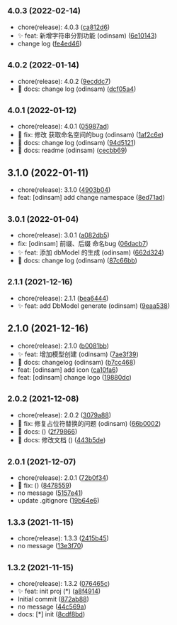 ## <small>4.0.3 (2022-02-14)</small>

* chore(release): 4.0.3 ([ca812d6](https://github.com/odinsam/odin-vsce-sundry/commit/ca812d6))
* ✨ feat: 新增字符串分割功能 (odinsam) ([6e10143](https://github.com/odinsam/odin-vsce-sundry/commit/6e10143))
* change log ([fe4ed46](https://github.com/odinsam/odin-vsce-sundry/commit/fe4ed46))



## <small>4.0.2 (2022-01-14)</small>

* chore(release): 4.0.2 ([9ecddc7](https://github.com/odinsam/odin-vsce-sundry/commit/9ecddc7))
* 📃 docs: change log (odinsam) ([dcf05a4](https://github.com/odinsam/odin-vsce-sundry/commit/dcf05a4))



## <small>4.0.1 (2022-01-12)</small>

* chore(release): 4.0.1 ([05987ad](https://github.com/odinsam/odin-vsce-sundry/commit/05987ad))
* 🐞 fix: 修改 获取命名空间的bug (odinsam) ([1af2c6e](https://github.com/odinsam/odin-vsce-sundry/commit/1af2c6e))
* 📃 docs: change log (odinsam) ([94d5121](https://github.com/odinsam/odin-vsce-sundry/commit/94d5121))
* 📃 docs: readme (odinsam) ([cecbb69](https://github.com/odinsam/odin-vsce-sundry/commit/cecbb69))



## 3.1.0 (2022-01-11)

* chore(release): 3.1.0 ([4903b04](https://github.com/odinsam/odin-vsce-sundry/commit/4903b04))
* feat: [odinsam] add change namespace ([8ed71ad](https://github.com/odinsam/odin-vsce-sundry/commit/8ed71ad))



## <small>3.0.1 (2022-01-04)</small>

* chore(release): 3.0.1 ([a082db5](https://github.com/odinsam/odin-vsce-sundry/commit/a082db5))
* fix: [odinsam] 前缀、后缀 命名bug ([06dacb7](https://github.com/odinsam/odin-vsce-sundry/commit/06dacb7))
* ✨ feat: 添加 dbModel 的生成 (odinsam) ([662d324](https://github.com/odinsam/odin-vsce-sundry/commit/662d324))
* 📃 docs: change log (odinsam) ([87c66bb](https://github.com/odinsam/odin-vsce-sundry/commit/87c66bb))



## <small>2.1.1 (2021-12-16)</small>

* chore(release): 2.1.1 ([bea6444](https://github.com/odinsam/odin-vsce-sundry/commit/bea6444))
* ✨ feat: add DbModel generate (odinsam) ([9eaa538](https://github.com/odinsam/odin-vsce-sundry/commit/9eaa538))



## 2.1.0 (2021-12-16)

* chore(release): 2.1.0 ([b0081bb](https://github.com/odinsam/odin-vsce-sundry/commit/b0081bb))
* ✨ feat: 增加模型创建 (odinsam) ([7ae3f39](https://github.com/odinsam/odin-vsce-sundry/commit/7ae3f39))
* 📃 docs: changelog (odinsam) ([b7cc468](https://github.com/odinsam/odin-vsce-sundry/commit/b7cc468))
* feat: [odinsam] add icon ([ca10fa6](https://github.com/odinsam/odin-vsce-sundry/commit/ca10fa6))
* feat: [odinsam] change logo ([19880dc](https://github.com/odinsam/odin-vsce-sundry/commit/19880dc))



## <small>2.0.2 (2021-12-08)</small>

* chore(release): 2.0.2 ([3079a88](https://github.com/odinsam/odin-vsce-sundry/commit/3079a88))
* 🐞 fix: 修复占位符替换的问题 (odinsam) ([66b0002](https://github.com/odinsam/odin-vsce-sundry/commit/66b0002))
* 📃 docs:  () ([2f79866](https://github.com/odinsam/odin-vsce-sundry/commit/2f79866))
* 📃 docs: 修改文档 () ([443b5de](https://github.com/odinsam/odin-vsce-sundry/commit/443b5de))



## <small>2.0.1 (2021-12-07)</small>

* chore(release): 2.0.1 ([72b0f34](https://github.com/odinsam/odin-vsce-sundry/commit/72b0f34))
* 🐞 fix:  () ([8478559](https://github.com/odinsam/odin-vsce-sundry/commit/8478559))
* no message ([5157e41](https://github.com/odinsam/odin-vsce-sundry/commit/5157e41))
* update .gitignore ([19b64e6](https://github.com/odinsam/odin-vsce-sundry/commit/19b64e6))



## <small>1.3.3 (2021-11-15)</small>

* chore(release): 1.3.3 ([2415b45](https://github.com/odinsam/odin-vsce-sundry/commit/2415b45))
* no message ([13e3f70](https://github.com/odinsam/odin-vsce-sundry/commit/13e3f70))



## <small>1.3.2 (2021-11-15)</small>

* chore(release): 1.3.2 ([076465c](https://github.com/odinsam/odin-vsce-sundry/commit/076465c))
* ✨ feat: init proj (*) ([a8f4914](https://github.com/odinsam/odin-vsce-sundry/commit/a8f4914))
* Initial commit ([872ab88](https://github.com/odinsam/odin-vsce-sundry/commit/872ab88))
* no message ([44c569a](https://github.com/odinsam/odin-vsce-sundry/commit/44c569a))
* docs: [*] init ([8cdf8bd](https://github.com/odinsam/odin-vsce-sundry/commit/8cdf8bd))



